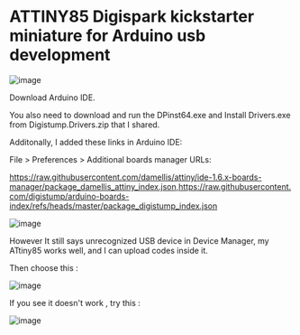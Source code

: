# ATTINY85 Digispark kickstarter miniature for Arduino usb development
![image](https://github.com/user-attachments/assets/793700d4-628e-47ba-b5db-a2a6194cae96)

Download Arduino IDE.

You also need to download and run the DPinst64.exe and Install Drivers.exe from Digistump.Drivers.zip that I shared.

Additonally, I added these links in Arduino IDE:

File > Preferences > Additional boards manager URLs: 

https://raw.githubusercontent.com/damellis/attiny/ide-1.6.x-boards-manager/package_damellis_attiny_index.json,https://raw.githubusercontent.com/digistump/arduino-boards-index/refs/heads/master/package_digistump_index.json

![image](https://github.com/user-attachments/assets/c29b8792-a00f-49de-ab1c-2cb0065aa390)

However It still says unrecognized USB device in Device Manager, my ATtiny85 works well, and I can upload codes inside it.

Then choose this :

![image](https://github.com/user-attachments/assets/3a3d46d9-e407-4ad5-a894-8504b61e599b)

If you see it doesn't work , try this :

![image](https://github.com/user-attachments/assets/8b227d53-491c-4172-bca6-956746aef127)
